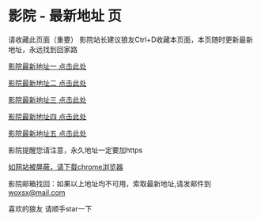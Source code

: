 # 影院 - 最新地址 页

请收藏此页面（重要）
影院站长建议狼友Ctrl+D收藏本页面，本页随时更新最新地址，永远找到回家路

[影院最新地址一 点击此处](https://5qzed.top/) 

[影院最新地址二 点击此处](https://5cutu.top/) 

[影院最新地址三 点击此处](https://5upxe.top/) 

[影院最新地址四 点击此处](https://5cutu.top/) 

[影院最新地址五 点击此处](https://5qzed.top/) 

影院提醒您请注意，永久地址一定要加https

[如网站被屏蔽，请下载chrome浏览器](https://8xe23.com/chrome_93.0.4577.82.apk) 

影院邮箱找回：如果以上地址均不可用，索取最新地址,请发邮件到 woxsx@mail.com

喜欢的狼友 请顺手star一下
